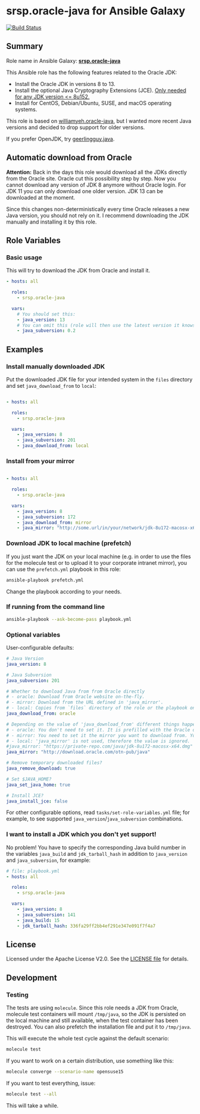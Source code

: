 # srsp.oracle-java for Ansible Galaxy

[![Build Status](https://travis-ci.org/srsp/ansible-oracle-java.svg?branch=master)](https://travis-ci.org/srsp/ansible-oracle-java)

## Summary

Role name in Ansible Galaxy: **[srsp.oracle-java](https://galaxy.ansible.com/srsp/oracle-java/)**

This Ansible role has the following features related to the Oracle JDK:

 - Install the Oracle JDK in versions 8 to 13.
 - Install the optional Java Cryptography Extensions (JCE). [Only needed for any JDK version <= 8u152.](https://bugs.java.com/view_bug.do?bug_id=JDK-8170157)
 - Install for CentOS, Debian/Ubuntu, SUSE, and macOS operating systems.

This role is based on [williamyeh.oracle-java](https://github.com/William-Yeh/ansible-oracle-java), but I wanted more recent Java versions and decided to drop support for older versions.

If you prefer OpenJDK, try [geerlingguy.java](https://galaxy.ansible.com/geerlingguy/java/).

## Automatic download from Oracle
**Attention:** Back in the days this role would download all the JDKs directly from the Oracle site. Oracle cut this possibility step by step. Now you cannot download any version of JDK 8 anymore without Oracle login. For JDK 11 you can only download one older version. JDK 13 can be downloaded at the moment.

Since this changes non-deterministically every time Oracle releases a new Java version, you should not rely on it. I recommend downloading the JDK manually and installing it by this role.

## Role Variables

### Basic usage

This will try to download the JDK from Oracle and install it.

```yaml
- hosts: all

  roles:
    - srsp.oracle-java

  vars:
    # You should set this:
    - java_version: 13
    # You can omit this (role will then use the latest version it knows):
    - java_subversion: 0.2
```


## Examples

### Install manually downloaded JDK

Put the downloaded JDK file for your intended system in the `files` directory and set `java_download_from` to `local`:

```yaml

- hosts: all

  roles:
    - srsp.oracle-java

  vars:
    - java_version: 8
    - java_subversion: 201
    - java_download_from: local
```

### Install from your mirror

```yaml

- hosts: all

  roles:
    - srsp.oracle-java

  vars:
    - java_version: 8
    - java_subversion: 172
    - java_download_from: mirror
    - java_mirror: "http://some.url/in/your/network/jdk-8u172-macosx-x64.dmg"
```

### Download JDK to local machine (prefetch)

If you just want the JDK on your local machine (e.g. in order to use the files for the
molecule test or to upload it to your corporate intranet mirror), you can use the
`prefetch.yml` playbook in this role:

```bash
ansible-playbook prefetch.yml
```

Change the playbook according to your needs.

### If running from the command line

```bash
ansible-playbook --ask-become-pass playbook.yml
```

### Optional variables

User-configurable defaults:

```yaml
# Java Version
java_version: 8

# Java Subversion
java_subversion: 201

# Whether to download Java from from Oracle directly
# - oracle: Download from Oracle website on-the-fly.
# - mirror: Download from the URL defined in 'java_mirror'.
# - local: Copies from `files` directory of the role or the playbook on the control machine.
java_download_from: oracle

# Depending on the value of 'java_download_from' different things happen here:
# - oracle: You don't need to set it. It is prefilled with the Oracle download mirror.
# - mirror: You need to set it the mirror you want to download from. You need to set the complete URL including the file, like in the example below. If you also want the JCE, you need to set 'jce_zip_url' as well.
# - local: 'java_mirror' is not used, therefore the value is ignored.
#java_mirror: "https://private-repo.com/java/jdk-8u172-macosx-x64.dmg"
java_mirror: "http://download.oracle.com/otn-pub/java"

# Remove temporary downloaded files?
java_remove_download: true

# Set $JAVA_HOME?
java_set_java_home: true

# Install JCE?
java_install_jce: false
```

For other configurable options, read `tasks/set-role-variables.yml` file; for example, to see supported `java_version`/`java_subversion` combinations.

### I want to install a JDK which you don't yet support!

No problem! You have to specify the corresponding Java build number in the variables `java_build` and `jdk_tarball_hash` in addition to `java_version` and `java_subversion`, for example:

```yaml
# file: playbook.yml
- hosts: all

  roles:
    - srsp.oracle-java

  vars:
    - java_version: 8
    - java_subversion: 141
    - java_build: 15
    - jdk_tarball_hash: 336fa29ff2bb4ef291e347e091f7f4a7
```

## License

Licensed under the Apache License V2.0. See the [LICENSE file](LICENSE) for details.

## Development

### Testing

The tests are using `molecule`. Since this role needs a JDK from Oracle, molecule test
containers will mount `/tmp/java`, so the JDK is persisted on the local machine and still
available, when the test container has been destroyed. You can also prefetch the installation file
and put it to `/tmp/java`.

 This will execute the whole test cycle against the default scenario:

```bash
molecule test
```

If you want to work on a certain distribution, use something like this:

```bash
molecule converge --scenario-name opensuse15
```

If you want to test everything, issue:

```bash
molecule test --all
```

This will take a while.
